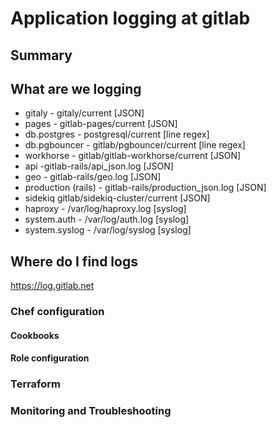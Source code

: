 # Application logging at gitlab

## Summary


## What are we logging
* gitaly - gitaly/current [JSON]
* pages - gitlab-pages/current [JSON]
* db.postgres - postgresql/current [line regex]
* db.pgbouncer - gitlab/pgbouncer/current [line regex]
* workhorse - gitlab/gitlab-workhorse/current [JSON]
* api -gitlab-rails/api_json.log [JSON]
* geo - gitlab-rails/geo.log [JSON]
* production (rails) - gitlab-rails/production_json.log [JSON]
* sidekiq gitlab/sidekiq-cluster/current [JSON]
* haproxy - /var/log/haproxy.log [syslog]
* system.auth - /var/log/auth.log [syslog]
* system.syslog - /var/log/syslog [syslog]


## Where do I find logs

https://log.gitlab.net

### Chef configuration

#### Cookbooks

#### Role configuration

### Terraform

### Monitoring and Troubleshooting
